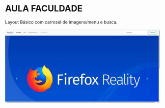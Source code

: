 # AULA FACULDADE

Layout Básico com carrosel de imagens/menu e busca.

![Mozilla](https://github.com/lancalasans/AULABOOT/blob/master/Captura%20de%20tela%202020-06-02%2016.58.14.png)
